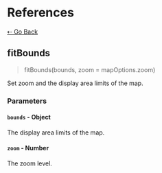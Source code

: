 # References

[&#8672; Go Back](../references/)

## fitBounds

> fitBounds(bounds, zoom = mapOptions.zoom)

Set zoom and the display area limits of the map.

### Parameters

#### `bounds` - Object

The display area limits of the map.

#### `zoom` - Number

The zoom level.
